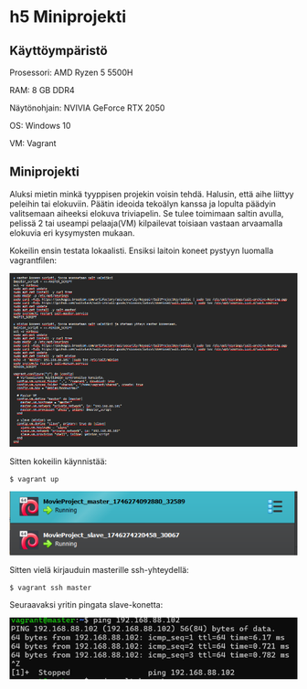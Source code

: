 # h5 Miniprojekti 

## Käyttöympäristö

Prosessori: AMD Ryzen 5 5500H

RAM: 8 GB DDR4

Näytönohjain: NVIVIA GeForce RTX 2050

OS: Windows 10

VM: Vagrant

## Miniprojekti

Aluksi mietin minkä tyyppisen projekin voisin tehdä. Halusin, että aihe liittyy peleihin tai elokuviin. Päätin ideoida tekoälyn kanssa ja lopulta päädyin valitsemaan aiheeksi elokuva triviapelin. Se tulee toimimaan saltin avulla, pelissä 2 tai useampi pelaaja(VM) kilpailevat toisiaan vastaan arvaamalla elokuvia eri kysymysten mukaan. 

Kokeilin ensin testata lokaalisti. Ensiksi laitoin koneet pystyyn luomalla vagrantfilen: 

![Vagrantfile](Pkuvat/koneidenscripti.png)

Sitten kokeilin käynnistää: 

    $ vagrant up

![VM:t päällä](Pkuvat/vmsup.png)

Sitten vielä kirjauduin masterille ssh-yhteydellä: 

    $ vagrant ssh master

Seuraavaksi yritin pingata slave-konetta: 

![ping the slave](Pkuvat/pingslave.png)
